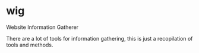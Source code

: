 # wig
Website Information Gatherer

There are a lot of tools for information gathering, this is just a recopilation of tools and methods.
